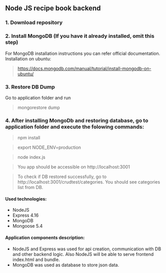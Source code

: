 ## Node JS recipe book backend

### 1. Download repository

### 2. Install MongoDB (If you have it already installed, omit this step)

For MongoDB installation instructions you can refer official documentation.
Installation on ubuntu:
> https://docs.mongodb.com/manual/tutorial/install-mongodb-on-ubuntu/

### 3. Restore DB Dump

Go to application folder and run

> mongorestore dump

### 4. After installing MongoDb and restoring database, go to application folder and execute the folowing commands:

> npm install

> export NODE_ENV=production

> node index.js

> You app should be accessible on http://localhost:3001

> To check if DB restored successfully, go to http://localhost:3001/crudtest/categories. You should see categories list from DB.

#### Used technologies:
* NodeJS
* Express 4.16
* MongoDB
* Mongoose 5.4

#### Application components description:
* NodeJS and Express was used for api creation, communication with DB and other backend logic.
 Also NodeJS will be able to serve frontend index.html and bundle.
* MongoDB was used as database to store json data.

